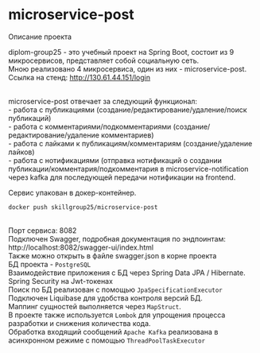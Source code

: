 # microservice-post
Описание проекта

diplom-group25 - это учебный проект на Spring Boot, состоит из 9 микросервисов, представляет собой социальную сеть.
<br> Мною реализовано 4 микросервиса, один из них - microservice-post.
<br> Ссылка на стенд: http://130.61.44.151/login

<br> microservice-post отвечает за следующий функционал:
<br> - работа с публикациями (создание/редактирование/удаление/поиск публикаций)
<br> - работа с комментариями/подкомментариями (создание/редактирование/удаление комментариев)
<br> - работа с лайками к публикациям/комментариям (создание/удаление лайков)
<br> - работа с нотификациями (отправка нотификаций о создании публикации/комментария/подкомментария в microservice-notification через kafka для последующей передачи нотификации на frontend.
<br>

Сервис упакован в докер-контейнер.

```
docker push skillgroup25/microservice-post
```

<br>Порт сервиса: 8082
<br>Подключен Swagger, подробная документация по эндпоинтам: http://localhost:8082/swagger-ui/index.html
<br>Также можно открыть в файле swagger.json в корне проекта
<br>БД проекта - `PostgreSQL`
<br>Взаимодействие приложения с БД через Spring Data JPA / Hibernate.
<br>Spring Security на Jwt-токенах
<br>Поиск по БД реализован с помощью `JpaSpecificationExecutor`
<br>Подключен Liquibase для удобства контроля версий БД.
<br>Маппинг сущностей выполняется через `MapStruct`.
<br>В проекте также используется `Lombok` для упрощения процесса разработки и снижения количества кода.
<br>Обработка входящий сообщений `Apache Kafka` реализована в асинхронном режиме с помощью `ThreadPoolTaskExecutor`
